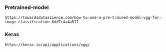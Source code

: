 ### Pretrained-model

    https://towardsdatascience.com/how-to-use-a-pre-trained-model-vgg-for-image-classification-8dd7c4a4a517


### Keras

    https://keras.io/api/applications/vgg/
